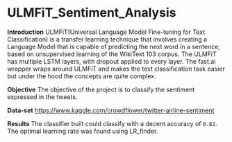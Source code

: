 # ULMFiT_Sentiment_Analysis

**Introduction**
ULMFiT(Universal Language Model Fine-tuning for Text Classification) is a transfer learning technique that involves creating a Language Model that is capable of predicting the next word in a sentence, based on unsupervised learning of the WikiText 103 corpus. The ULMFiT has multiple LSTM layers, with dropout applied to every layer.
The fast.ai wrapper wraps around ULMFiT and makes the text classification task easier but under the hood the concepts are quite complex. 

**Objective**
The objective of the project is to classify the sentiment expressed in the tweets. 

**Data-set**
https://www.kaggle.com/crowdflower/twitter-airline-sentiment

**Results**
The classifier built could classify with a decent accuracy of `0.82`. The optimal learning rate was found using LR_finder.
